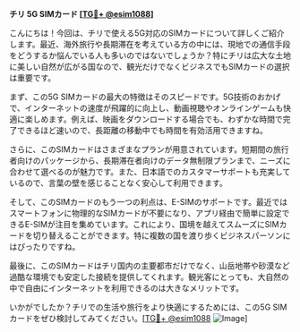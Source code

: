 **チリ 5G SIMカード [[TG💪+ @esim1088](https://t.me/s/esim1088)]**

こんにちは！今回は、チリで使える5G対応のSIMカードについて詳しくご紹介します。最近、海外旅行や長期滞在を考えている方の中には、現地での通信手段をどうするか悩んでいる人も多いのではないでしょうか？特にチリは広大な土地に美しい自然が広がる国なので、観光だけでなくビジネスでもSIMカードの選択は重要です。

まず、この5G SIMカードの最大の特徴はそのスピードです。5G技術のおかげで、インターネットの速度が飛躍的に向上し、動画視聴やオンラインゲームも快適に楽しめます。例えば、映画をダウンロードする場合でも、わずかな時間で完了できるほど速いので、長距離の移動中でも時間を有効活用できますね。

さらに、このSIMカードはさまざまなプランが用意されています。短期間の旅行者向けのパッケージから、長期滞在者向けのデータ無制限プランまで、ニーズに合わせて選べるのが魅力です。また、日本語でのカスタマーサポートも充実しているので、言葉の壁を感じることなく安心して利用できます。

そして、このSIMカードのもう一つの利点は、E-SIMのサポートです。最近ではスマートフォンに物理的なSIMカードが不要になり、アプリ経由で簡単に設定できるE-SIMが注目を集めています。これにより、国境を越えてスムーズにSIMカードを切り替えることができます。特に複数の国を渡り歩くビジネスパーソンにはぴったりですね。

最後に、このSIMカードはチリ国内の主要都市だけでなく、山岳地帯や砂漠など過酷な環境でも安定した接続を提供してくれます。観光客にとっても、大自然の中で自由にインターネットを利用できるのは大きなメリットです。

いかがでしたか？チリでの生活や旅行をより快適にするためには、この5G SIMカードをぜひ検討してみてください。[[TG💪+ @esim1088](https://t.me/s/esim1088) ![Image](https://i.postimg.cc/Y0z9fWf4/image.png)]